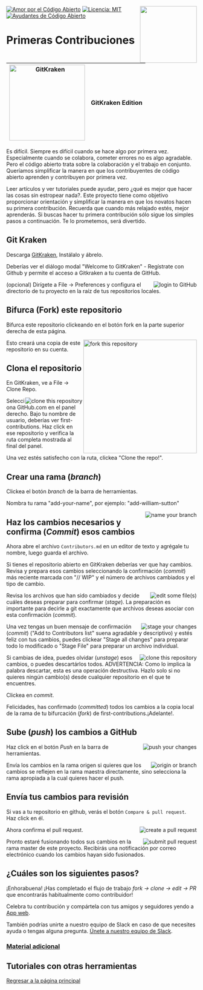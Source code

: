 [![Amor por el Código Abierto](https://badges.frapsoft.com/os/v1/open-source.svg?v=103)](https://github.com/ellerbrock/open-source-badges/)
[<img align="right" width="150" src="https://firstcontributions.github.io/assets/gui-tool-tutorials/gitkraken-tutorial/join-slack-team.png">](https://join.slack.com/t/firstcontributors/shared_invite/zt-1hg51qkgm-Xc7HxhsiPYNN3ofX2_I8FA)
[![Licencia: MIT](https://img.shields.io/badge/License-MIT-green.svg)](https://opensource.org/licenses/MIT)
[![Ayudantes de Código Abierto](https://www.codetriage.com/roshanjossey/first-contributions/badges/users.svg)](https://www.codetriage.com/roshanjossey/first-contributions)


# Primeras Contribuciones

|<img alt="GitKraken" src="https://firstcontributions.github.io/assets/gui-tool-tutorials/gitkraken-tutorial/gk-icon.png" width="200">|GitKraken Edition|
|---|---|

Es difícil. Siempre es difícil cuando se hace algo por primera vez. Especialmente cuando se colabora, cometer errores no es algo agradable. Pero el código abierto trata sobre la colaboración y el trabajo en conjunto. Queríamos simplificar la manera en que los contribuyentes de código abierto aprenden y contribuyen por primera vez.

Leer artículos y ver tutoriales puede ayudar, pero ¿qué es mejor que hacer las cosas sin estropear nada?. Este proyecto tiene como objetivo proporcionar orientación y simplificar la manera en que los novatos hacen su primera contribución. Recuerda que cuando más relajado estés, mejor aprenderás. Si buscas hacer tu primera contribución sólo sigue los simples pasos a continuación. Te lo prometemos, será divertido.

## Git Kraken

Descarga [GitKraken](https://www.gitkraken.com), Instálalo y ábrelo.

Deberías ver el diálogo modal "Welcome to GitKraken" - Regístrate con Github y permite el acceso a Gitkraken a tu cuenta de GitHub.

<img style="float: right;" src="https://firstcontributions.github.io/assets/gui-tool-tutorials/gitkraken-tutorial/gk-login.png" alt="login to GitHub" />

(opcional) Dirígete a File -> Preferences y configura el directorio de tu proyecto en la raíz de tus repositorios locales. 


## Bifurca (Fork) este repositorio

Bifurca este repositorio clickeando en el botón fork en la parte superior derecha de esta página.

<img align="right" width="300" src="https://firstcontributions.github.io/assets/gui-tool-tutorials/gitkraken-tutorial/fork.png" alt="fork this repository" />
Esto creará una copia de este repositorio en su cuenta.


## Clona el repositorio

En GitKraken, ve a File -> Clone Repo.


<img style="float: right;" src="https://firstcontributions.github.io/assets/gui-tool-tutorials/gitkraken-tutorial/gk-clone.png" alt="clone this repository" />


Selecciona GitHub.com  en el panel derecho. Bajo tu nombre de usuario, deberías ver first-contributions. Haz click en ese repositorio y verifica la ruta completa mostrada al final del panel.

Una vez estés satisfecho con la ruta, clickea "Clone the repo!".

## Crear una rama (*branch*)

Clickea el botón *branch* de la barra de herramientas.

Nombra tu rama "add-your-name", por ejemplo: "add-william-sutton"

<img style="float: right;" src="https://firstcontributions.github.io/assets/gui-tool-tutorials/gitkraken-tutorial/gk-branch.png" alt="name your branch" />


## Haz los cambios necesarios y confirma (*Commit*) esos cambios

Ahora abre el archivo `Contributors.md` en un editor de texto y agrégale tu nombre, luego guarda el archivo.

Si tienes el repositorio abierto en GitKraken deberías ver que hay cambios. Revisa y prepara esos cambios seleccionando la confirmación (*commit*) más reciente marcada con "// WIP" y el número de archivos cambiados y el tipo de cambio.

<img style="float: right;" src="https://firstcontributions.github.io/assets/gui-tool-tutorials/gitkraken-tutorial/gk-edit.png" alt="edit some file(s)" />

Revisa los archivos que han sido cambiados y decide cuáles deseas preparar para confirmar (*stage*). La preparación es importante para decirle a git exactamente que archivos deseas asociar con esta confirmación (*commit*).


<img style="float: right;" src="https://firstcontributions.github.io/assets/gui-tool-tutorials/gitkraken-tutorial/gk-stage.png" alt="stage your changes" />

Una vez tengas un buen mensaje de confirmación (*commit*) ("Add <your-name> to Contributors list" suena agradable y descriptivo) y estés feliz con tus cambios, puedes clickear "Stage all changes" para preparar todo lo modificado o "Stage File" para preparar un archivo individual.


<img style="float: right;" src="https://firstcontributions.github.io/assets/gui-tool-tutorials/gitkraken-tutorial/gk-commit.png" alt="clone this repository" />

Si cambias de idea, puedes olvidar (*unstage*) esos cambios, o puedes descartárlos todos.
ADVERTENCIA: Como lo implica la palabra descartar, esta es una operación destructiva. Hazlo solo si no quieres ningún cambio(s) desde cualquier repositorio en el que te encuentres.

Clickea en *commit*.

Felicidades, has confirmado (*committed*) todos los cambios a la copia local de la rama de tu bifurcación (*fork*) de first-contributions.¡Adelante!.

## Sube (*push*) los cambios a GitHub

<img style="float: right;" src="https://firstcontributions.github.io/assets/gui-tool-tutorials/gitkraken-tutorial/gk-push.png" alt="push your changes" />

Haz click en el botón *Push* en la barra de herramientas.

<img style="float: right;" src="https://firstcontributions.github.io/assets/gui-tool-tutorials/gitkraken-tutorial/gk-origin.png" alt="origin or branch" />

Envía los cambios en la rama origen si quieres que los cambios se reflejen en la rama maestra directamente, sino selecciona la rama apropiada a la cual quieres hacer el push.

## Envía tus cambios para revisión

Si vas a tu repositorio en github, verás el botón `Compare & pull request`. Haz click en él.

<img style="float: right;" src="https://firstcontributions.github.io/assets/gui-tool-tutorials/gitkraken-tutorial/compare-and-pull.png" alt="create a pull request" />

Ahora confirma el pull request.

<img style="float: right;" src="https://firstcontributions.github.io/assets/gui-tool-tutorials/gitkraken-tutorial/submit-pull-request.png" alt="submit pull request" />

Pronto estaré fusionando todos sus cambios en la rama master de este proyecto. Recibirás una notificación por correo electrónico cuando los cambios hayan sido fusionados.

## ¿Cuáles son los siguientes pasos?

¡Enhorabuena! ¡Has completado el flujo de trabajo _fork -> clone -> edit -> PR_ que encontrarás habitualmente como contribuidor!

Celebra tu contribución y compártela con tus amigos y seguidores yendo a [App web](https://firstcontributions.github.io/#social-share).

También podrías unirte a nuestro equipo de Slack en caso de que necesites ayuda o tengas alguna pregunta. [Únete a nuestro equipo de Slack](https://join.slack.com/t/firstcontributors/shared_invite/zt-1hg51qkgm-Xc7HxhsiPYNN3ofX2_I8FA).


### [Material adicional](../additional-material/git_workflow_scenarios/additional-material.md)


## Tutoriales con otras herramientas
[Regresar a la página principal](https://github.com/firstcontributions/first-contributions#tutorials-using-other-tools)
